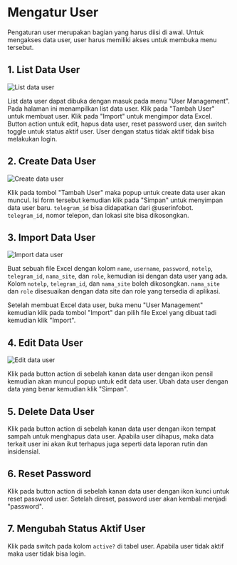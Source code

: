 # Mengatur User

Pengaturan user merupakan bagian yang harus diisi di awal. Untuk mengakses data user, user harus memiliki akses untuk membuka menu tersebut.

## 1. List Data User

![List data user](docs/user.png)

List data user dapat dibuka dengan masuk pada menu "User Management". Pada halaman ini menampilkan list data user. Klik pada "Tambah User" untuk membuat user. Klik pada "Import" untuk mengimpor data Excel. Button action untuk edit, hapus data user, reset password user, dan switch toggle untuk status aktif user. User dengan status tidak aktif tidak bisa melakukan login.

## 2. Create Data User

![Create data user](docs/usercreate.png)

Klik pada tombol "Tambah User" maka popup untuk create data user akan muncul. Isi form tersebut kemudian klik pada "Simpan" untuk menyimpan data user baru. `telegram_id` bisa didapatkan dari @userinfobot. `telegram_id`, nomor telepon, dan lokasi site bisa dikosongkan.

## 3. Import Data User

![Import data user](docs/userimport.png)

Buat sebuah file Excel dengan kolom `name`, `username`, `password`, `notelp`, `telegram_id`, `nama_site`, dan `role`, kemudian isi dengan data user yang ada. Kolom `notelp`, `telegram_id`, dan `nama_site` boleh dikosongkan. `nama_site` dan `role` disesuaikan dengan data site dan role yang tersedia di aplikasi.

Setelah membuat Excel data user, buka menu "User Management" kemudian klik pada tombol "Import" dan pilih file Excel yang dibuat tadi kemudian klik "Import".

## 4. Edit Data User

![Edit data user](docs/useredit.png)

Klik pada button action di sebelah kanan data user dengan ikon pensil kemudian akan muncul popup untuk edit data user. Ubah data user dengan data yang benar kemudian klik "Simpan".

## 5. Delete Data User

Klik pada button action di sebelah kanan data user dengan ikon tempat sampah untuk menghapus data user. Apabila user dihapus, maka data terkait user ini akan ikut terhapus juga seperti data laporan rutin dan insidensial.

## 6. Reset Password

Klik pada button action di sebelah kanan data user dengan ikon kunci untuk reset password user. Setelah direset, password user akan kembali menjadi "password".

## 7. Mengubah Status Aktif User

Klik pada switch pada kolom `active?` di tabel user. Apabila user tidak aktif maka user tidak bisa login.

